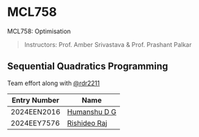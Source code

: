 # MCL758
MCL758: Optimisation

> Instructors: Prof. Amber Srivastava & Prof. Prashant Palkar

## **Sequential Quadratics Programming**

Team effort along with [@rdr2211](https://www.github.com/rdr2211) 

| Entry Number |      Name    |
|--------------|--------------|
| 2024EEN2016  | [Humanshu D G](https://www.linkedin.com/in/HumanshuDG) |
| 2024EEY7576  | [Rishideo Raj](https://www.linkedin.com/in/rishideo-raj-060107198) |

